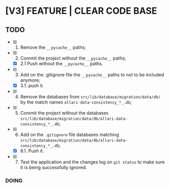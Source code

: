 # [V3] FEATURE | CLEAR CODE BASE


## TODO

- [x] 1. Remove the `__pycache__` paths;
- [x] 2. Commit the project without the `__pycache__` paths;
   - [x] 2.1 Push without the `__pycache__` paths.
- [x] 3. Add on the .gitignore file the `__pycache__` paths to not to be included anymore;
   - [x] 3.1. push it.
- [x] 4. Remove the databases from `src/lib/database/migration/data/db/` by the match names `allari-data-consistency_*_.db`;
- [x] 5. Commit the project without the databases `src/lib/database/migration/data/db/allari-data-consistency_*_.db`;
- [x] 6. Add on the `.gitignore` file databases matching `src/lib/database/migration/data/db/allari-data-consistency_*_.db`;
   - [x] 6.1. Push it.
- [x] 7. Test the application and the changes log on `git status` to make sure it is being successfully ignored.

### DOING

 


